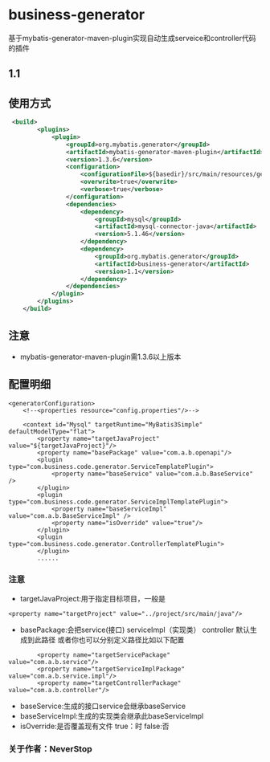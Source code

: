# business-generator  
基于mybatis-generator-maven-plugin实现自动生成serveice和controller代码的插件

## 1.1

## 使用方式
```xml
 <build>
        <plugins>
            <plugin>
                <groupId>org.mybatis.generator</groupId>
                <artifactId>mybatis-generator-maven-plugin</artifactId>
                <version>1.3.6</version>
                <configuration>
                    <configurationFile>${basedir}/src/main/resources/generatorConfig.xml</configurationFile>
                    <overwrite>true</overwrite>
                    <verbose>true</verbose>
                </configuration>
                <dependencies>
                    <dependency>
                        <groupId>mysql</groupId>
                        <artifactId>mysql-connector-java</artifactId>
                        <version>5.1.46</version>
                    </dependency>
                    <dependency>
                        <groupId>org.mybatis.generator</groupId>
                        <artifactId>business-generator</artifactId>
                        <version>1.1</version>
                    </dependency>
                </dependencies>
            </plugin>
        </plugins>
    </build>
```
    
## 注意  
* mybatis-generator-maven-plugin需1.3.6以上版本
## 配置明细
```
<generatorConfiguration>
    <!--<properties resource="config.properties"/>-->

    <context id="Mysql" targetRuntime="MyBatis3Simple" defaultModelType="flat">
        <property name="targetJavaProject" value="${targetJavaProject}"/>
        <property name="basePackage" value="com.a.b.openapi"/>
        <plugin type="com.business.code.generator.ServiceTemplatePlugin">
            <property name="baseService" value="com.a.b.BaseService" />
        </plugin>
        <plugin type="com.business.code.generator.ServiceImplTemplatePlugin">
            <property name="baseServiceImpl" value="com.a.b.BaseServiceImpl" />
            <property name="isOverride" value="true"/>
        </plugin>
        <plugin type="com.business.code.generator.ControllerTemplatePlugin">
        </plugin>
        ......
```
### 注意
* targetJavaProject:用于指定目标项目，一般是 
```
<property name="targetProject" value="../project/src/main/java"/>
```
* basePackage:会把service(接口)  serviceImpl（实现类）  controller  默认生成到此路径
或者你也可以分别定义路径比如以下配置
```
        <property name="targetServicePackage" value="com.a.b.service"/>
        <property name="targetServiceImplPackage" value="com.a.b.service.impl"/>
        <property name="targetControllerPackage" value="com.a.b.controller"/>
```
* baseService:生成的接口service会继承baseService
* baseServiceImpl:生成的实现类会继承此baseServiceImpl
* isOverride:是否覆盖现有文件 true：时  false:否
 ### 关于作者：NeverStop

